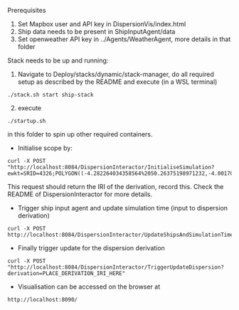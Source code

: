 Prerequisites
1) Set Mapbox user and API key in DispersionVis/index.html
2) Ship data needs to be present in ShipInputAgent/data
3) Set openweather API key in ../Agents/WeatherAgent, more details in that folder

Stack needs to be up and running:
1) Navigate to Deploy/stacks/dynamic/stack-manager, do all required setup as described by the README and execute (in a WSL terminal)
```
./stack.sh start ship-stack
```

2) execute
```
./startup.sh
```

in this folder to spin up other required containers.

- Initialise scope by:
```
curl -X POST "http://localhost:8084/DispersionInteractor/InitialiseSimulation?ewkt=SRID=4326;POLYGON((-4.282264034358564%2050.26375198971232,-4.001705368451314%2050.26650880607838,-4.005497340234552%2050.44635115729881,-4.287117430213462%2050.44357678715814,-4.282264034358564%2050.26375198971232))&nx=400&ny=400"
```

This request should return the IRI of the derivation, record this. Check the README of DispersionInteractor for more details.

- Trigger ship input agent and update simulation time (input to dispersion derivation)
```
curl -X POST http://localhost:8084/DispersionInteractor/UpdateShipsAndSimulationTime
```

- Finally trigger update for the dispersion derivation
```
curl -X POST "http://localhost:8084/DispersionInteractor/TriggerUpdateDispersion?derivation=PLACE_DERIVATION_IRI_HERE"
```

- Visualisation can be accessed on the browser at
```
http://localhost:8090/
```